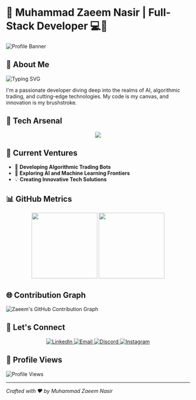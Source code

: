 # 👋 Muhammad Zaeem Nasir | Full-Stack Developer 💻🚀

![Profile Banner](https://github.com/mzaeemnasir/mzaeemnasir/assets/animated-banner.gif)

## 🌟 About Me

<img src="https://readme-typing-svg.herokuapp.com?font=Fira+Code&pause=1000&color=00F7F7&width=435&lines=Developer+from+United+Kingdom+🇬🇧;AI+and+Algorithmic+Trading+Enthusiast;Always+Learning+%F0%9F%93%88" alt="Typing SVG" />

I'm a passionate developer diving deep into the realms of AI, algorithmic trading, and cutting-edge technologies. My code is my canvas, and innovation is my brushstroke.

## 🔧 Tech Arsenal

<p align="center">
  <a href="https://skillicons.dev">
    <img src="https://skillicons.dev/icons?i=cpp,python,react,cs,js,html,css,git,nodejs,mongodb,firebase,postman&percs=50" />
  </a>
</p>

## 🚀 Current Ventures

- 🤖 **Developing Algorithmic Trading Bots**
- 🧠 **Exploring AI and Machine Learning Frontiers**
- 💡 **Creating Innovative Tech Solutions**

## 📊 GitHub Metrics

<div align="center">
  <img height="180em" src="https://github-readme-stats.vercel.app/api?username=mzaeemnasir&show_icons=true&theme=radical&include_all_commits=true&count_private=true"/>
  <img height="180em" src="https://github-readme-stats.vercel.app/api/top-langs/?username=mzaeemnasir&layout=compact&langs_count=7&theme=radical"/>
</div>



## 🌐 Contribution Graph

![Zaeem's GitHub Contribution Graph](https://github-readme-activity-graph.vercel.app/graph?username=mzaeemnasir&theme=react-dark&hide_border=true&area=true)

## 🤝 Let's Connect

<p align="center">
  <a href="https://www.linkedin.com/in/mzaeemnasir/">
    <img alt="LinkedIn" src="https://img.shields.io/badge/LinkedIn-blue?style=for-the-badge&logo=linkedin&logoColor=white"/>
  </a>
  <a href="mailto:m.zaeem.nasir@gmail.com">
    <img alt="Email" src="https://img.shields.io/badge/Email-D14836?style=for-the-badge&logo=gmail&logoColor=white"/>
  </a>
  <a href="https://discordapp.com/users/608254748335931402">
    <img alt="Discord" src="https://img.shields.io/badge/Discord-7289DA?style=for-the-badge&logo=discord&logoColor=white"/>
  </a>
  <a href="https://www.instagram.com/mzaeemnasir/">
    <img alt="Instagram" src="https://img.shields.io/badge/Instagram-E4405F?style=for-the-badge&logo=instagram&logoColor=white"/>
  </a>
</p>

## 👀 Profile Views

![Profile Views](https://komarev.com/ghpvc/?username=mzaeemnasir&color=blueviolet&style=flat-square)

---

*Crafted with ❤️ by Muhammad Zaeem Nasir*
